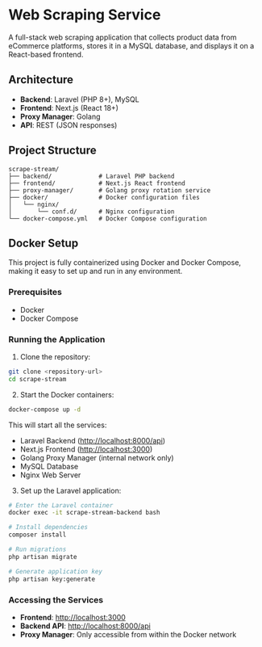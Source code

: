 # Web Scraping Service

A full-stack web scraping application that collects product data from eCommerce platforms, stores it in a MySQL database, and displays it on a React-based frontend.

## Architecture

- **Backend**: Laravel (PHP 8+), MySQL
- **Frontend**: Next.js (React 18+)
- **Proxy Manager**: Golang
- **API**: REST (JSON responses)

## Project Structure

```
scrape-stream/
├── backend/             # Laravel PHP backend
├── frontend/            # Next.js React frontend
├── proxy-manager/       # Golang proxy rotation service
├── docker/              # Docker configuration files
│   └── nginx/
│       └── conf.d/      # Nginx configuration
└── docker-compose.yml   # Docker Compose configuration
```

## Docker Setup

This project is fully containerized using Docker and Docker Compose, making it easy to set up and run in any environment.

### Prerequisites

- Docker
- Docker Compose

### Running the Application

1. Clone the repository:

```bash
git clone <repository-url>
cd scrape-stream
```

2. Start the Docker containers:

```bash
docker-compose up -d
```

This will start all the services:

- Laravel Backend (<http://localhost:8000/api>)
- Next.js Frontend (<http://localhost:3000>)
- Golang Proxy Manager (internal network only)
- MySQL Database
- Nginx Web Server

3. Set up the Laravel application:

```bash
# Enter the Laravel container
docker exec -it scrape-stream-backend bash

# Install dependencies
composer install

# Run migrations
php artisan migrate

# Generate application key
php artisan key:generate
```

### Accessing the Services

- **Frontend**: <http://localhost:3000>
- **Backend API**: <http://localhost:8000/api>
- **Proxy Manager**: Only accessible from within the Docker network
